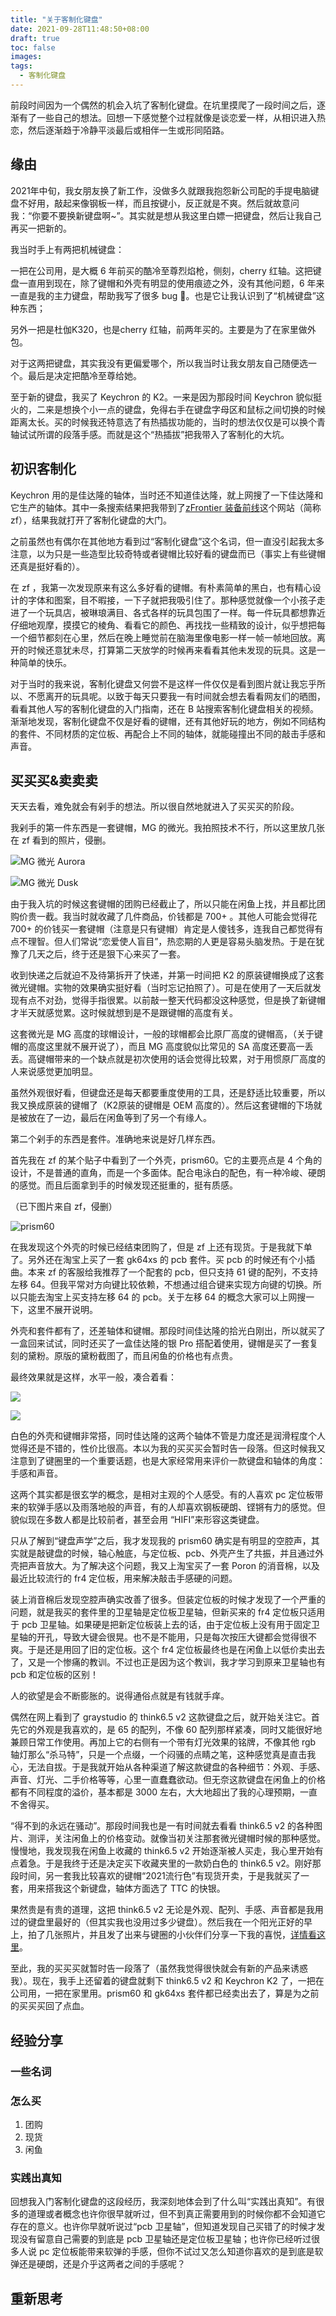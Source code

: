 ```yaml
---
title: "关于客制化键盘"
date: 2021-09-28T11:48:50+08:00
draft: true
toc: false
images:
tags:
  - 客制化键盘
---
```


前段时间因为一个偶然的机会入坑了客制化键盘。在坑里摸爬了一段时间之后，逐渐有了一些自己的想法。回想一下感觉整个过程就像是谈恋爱一样，从相识进入热恋，然后逐渐趋于冷静平淡最后或相伴一生或形同陌路。

## 缘由

2021年中旬，我女朋友换了新工作，没做多久就跟我抱怨新公司配的手提电脑键盘不好用，敲起来像钢板一样，而且按键小，反正就是不爽。然后就故意问我：“你要不要换新键盘啊~”。其实就是想从我这里白嫖一把键盘，然后让我自己再买一把新的。

我当时手上有两把机械键盘：

一把在公司用，是大概 6 年前买的酷冷至尊烈焰枪，侧刻，cherry 红轴。这把键盘一直用到现在，除了键帽和外壳有明显的使用痕迹之外，没有其他问题，6 年来一直是我的主力键盘，帮助我写了很多 bug 🐞。也是它让我认识到了“机械键盘”这种东西；

另外一把是杜伽K320，也是cherry 红轴，前两年买的。主要是为了在家里做外包。

对于这两把键盘，其实我没有更偏爱哪个，所以我当时让我女朋友自己随便选一个。最后是决定把酷冷至尊给她。

至于新的键盘，我买了 Keychron 的 K2。一来是因为那段时间 Keychron 貌似挺火的，二来是想换个小一点的键盘，免得右手在键盘字母区和鼠标之间切换的时候距离太长。买的时候我还特意选了有热插拔功能的，当时的想法仅仅是可以换个青轴试试所谓的段落手感。而就是这个“热插拔”把我带入了客制化的大坑。

## 初识客制化

Keychron 用的是佳达隆的轴体，当时还不知道佳达隆，就上网搜了一下佳达隆和它生产的轴体。其中一条搜索结果把我带到了[zFrontier 装备前线](https://www.zfrontier.com/app/circle/1#9999)这个网站（简称 zf），结果我就打开了客制化键盘的大门。

之前虽然也有偶尔在其他地方看到过“客制化键盘”这个名词，但一直没引起我太多注意，以为只是一些造型比较奇特或者键帽比较好看的键盘而已（事实上有些键帽还真是挺好看的）。

在 zf ，我第一次发现原来有这么多好看的键帽。有朴素简单的黑白，也有精心设计的字体和图案，目不暇接，一下子就把我吸引住了。那种感觉就像一个小孩子走进了一个玩具店，被琳琅满目、各式各样的玩具包围了一样。每一件玩具都想靠近仔细地观摩，摸摸它的棱角、看看它的颜色、再找找一些精致的设计，似乎想把每一个细节都刻在心里，然后在晚上睡觉前在脑海里像电影一样一帧一帧地回放。离开的时候还意犹未尽，打算第二天放学的时候再来看看其他未发现的玩具。这是一种简单的快乐。

对于当时的我来说，客制化键盘又何尝不是这样一件仅仅是看到图片就让我忘乎所以、不愿离开的玩具呢。以致于每天只要我一有时间就会想去看看网友们的晒图，看看其他人写的客制化键盘的入门指南，还在 B 站搜索客制化键盘相关的视频。渐渐地发现，客制化键盘不仅是好看的键帽，还有其他好玩的地方，例如不同结构的套件、不同材质的定位板、再配合上不同的轴体，就能碰撞出不同的敲击手感和声音。

## 买买买&卖卖卖

天天去看，难免就会有剁手的想法。所以很自然地就进入了买买买的阶段。

我剁手的第一件东西是一套键帽，MG 的微光。我拍照技术不行，所以这里放几张在 zf 看到的照片，侵删。

![MG 微光 Aurora](https://img.zfrontier.com/post/20210805/FnpW35WR-Tg0iO3hoWFrP-SjkECo?imageView2/2/format/webp/w/700/q/85! "by muni® from zf")

![MG 微光 Dusk](https://img.zfrontier.com/post/20210918/FpB2ewreWssM_v0D21_-0iMczDVh?imageView2/2/format/webp/w/700/q/85! "by 毁天&灭地 from zf")

由于我入坑的时候这套键帽的团购已经截止了，所以只能在闲鱼上找，并且都比团购价贵一截。我当时就收藏了几件商品，价钱都是 700+ 。其他人可能会觉得花 700+ 的价钱买一套键帽（注意是只有键帽）肯定是人傻钱多，连我自己都觉得有点不理智。但人们常说“恋爱使人盲目”，热恋期的人更是容易头脑发热。于是在犹豫了几天之后，终于还是狠下心来买了一套。

收到快递之后就迫不及待第拆开了快递，并第一时间把 K2 的原装键帽换成了这套微光键帽。实物的效果确实挺好看（当时忘记拍照了）。可是在使用了一天后就发现有点不对劲，觉得手指很累。以前敲一整天代码都没这种感觉，但是换了新键帽才半天就感觉累。这时候就想到是不是跟键帽的高度有关。

这套微光是 MG 高度的球帽设计，一般的球帽都会比原厂高度的键帽高，（关于键帽的高度这里就不展开说了），而且 MG 高度貌似比常见的 SA 高度还要高一丢丢。高键帽带来的一个缺点就是初次使用的话会觉得比较累，对于用惯原厂高度的人来说感觉更加明显。

虽然外观很好看，但键盘还是每天都要重度使用的工具，还是舒适比较重要，所以我又换成原装的键帽了（K2原装的键帽是 OEM 高度的）。然后这套键帽的下场就是被放在了一边，最后在闲鱼等到了另一个有缘人。

第二个剁手的东西是套件。准确地来说是好几样东西。

首先我在 zf 的某个贴子中看到了一个外壳，prism60。它的主要亮点是 4 个角的设计，不是普通的直角，而是一个多面体。配合电泳白的配色，有一种冷峻、硬朗的感觉。而且后面拿到手的时候发现还挺重的，挺有质感。

（已下图片来自 zf，侵删）

![prism60](https://img.zfrontier.com/post/20200418/FtkKiKbb59Ddg_SuGpp6h6T86hVc?imageView2/2/format/webp/w/700/q/85!)

在我发现这个外壳的时候已经结束团购了，但是 zf 上还有现货。于是我就下单了。另外还在淘宝上买了一套 gk64xs 的 pcb 套件。买 pcb 的时候还有个小插曲。本来 zf 的客服给我推荐了一个配套的 pcb，但只支持 61 键的配列，不支持左移 64。但我平常对方向键比较依赖，不想通过组合键来实现方向键的切换。所以只能去淘宝上买支持左移 64 的 pcb。关于左移 64 的概念大家可以上网搜一下，这里不展开说明。

外壳和套件都有了，还差轴体和键帽。那段时间佳达隆的拾光白刚出，所以就买了一盒回来试试，同时还买了一盒佳达隆的银 Pro 搭配着使用，键帽是买了一套复刻的黛粉。原版的黛粉截图了，而且闲鱼的价格也有点贵。

最终效果就是这样，水平一般，凑合着看：

![](https://img.zfrontier.com/flow/wtmk/a1013d803f3566dbefba942a29d32181?imageView2/0/format/webp/w/360/q/85!)

![](https://img.zfrontier.com/flow/wtmk/1faffcd6c51563e3f070ff3af95ff564?imageView2/0/format/webp/w/360/q/85!)

白色的外壳和键帽非常搭，同时佳达隆的这两个轴体不管是力度还是润滑程度个人觉得还是不错的，性价比很高。本以为我的买买买会暂时告一段落。但这时候我又注意到了键圈里的一个重要话题，也是大家经常用来评价一款键盘和轴体的角度：手感和声音。

这两个其实都是很玄学的概念，是相对主观的个人感受。有的人喜欢 pc 定位板带来的软弹手感以及雨落地般的声音，有的人却喜欢钢板硬朗、铿锵有力的感觉。但貌似现在多数人都是比较前者，甚至会用 “HIFI”来形容这类键盘。

只从了解到“键盘声学”之后，我才发现我的 prism60 确实是有明显的空腔声，其实就是敲键盘的时候，轴心触底，与定位板、pcb、外壳产生了共振，并且通过外壳把声音放大。为了解决这个问题，我又上淘宝买了一套 Poron 的消音棉，以及最近比较流行的 fr4 定位板，用来解决敲击手感硬的问题。

装上消音棉后发现空腔声确实改善了很多。但装定位板的时候才发现了一个严重的问题，就是我买的套件里的卫星轴是定位板卫星轴，但新买来的 fr4 定位板只适用于 pcb 卫星轴。如果硬是把新定位板装上去的话，由于定位板上没有用于固定卫星轴的开孔，导致大键会很晃。也不是不能用，只是每次按压大键都会觉得很不爽。于是还是用回了旧的定位板。这个 fr4 定位板最终也是在闲鱼上以低价卖出去了，又是一个惨痛的教训。不过也正是因为这个教训，我才学习到原来卫星轴也有 pcb 和定位板的区别！

人的欲望是会不断膨胀的。说得通俗点就是有钱就手痒。

偶然在网上看到了 graystudio 的 think6.5 v2 这款键盘之后，就开始关注它。首先它的外观是我喜欢的，是 65 的配列，不像 60 配列那样紧凑，同时又能很好地兼顾日常工作使用。再加上它的右侧有一个带有灯光效果的铭牌，不像其他 rgb 轴灯那么“杀马特”，只是一个点缀，一个闷骚的点睛之笔，这种感觉真是直击我心，无法自拔。于是我就开始从各种渠道了解这款键盘的各种细节：外观、手感、声音、灯光、二手价格等等，心里一直蠢蠢欲动。但无奈这款键盘在闲鱼上的价格都有不同程度的溢价，基本都是 3000 左右，大大地超出了我的心理预期，一直不舍得买。

“得不到的永远在骚动”。那段时间我也是一有时间就去看看 think6.5 v2 的各种图片、测评，关注闲鱼上的价格变动。就像当初关注那套微光键帽时候的那种感觉。慢慢地，我发现我在闲鱼上收藏的 think6.5 v2 开始逐渐被人买走，我心里开始有点着急。于是我终于还是决定买下收藏夹里的一款奶白色的 think6.5 v2。刚好那段时间，另一套我比较喜欢的键帽“2021流行色”有现货开卖，于是我就买了一套，用来搭我这个新键盘，轴体方面选了 TTC 的快银。

果然贵是有贵的道理，这把 think6.5 v2 无论是外观、配列、手感、声音都是我用过的键盘里最好的（但其实我也没用过多少键盘）。然后我在一个阳光正好的早上，拍了几张照片，并且发了出来与键圈的小伙伴们分享一下我的喜悦，[详情看这里](https://www.zfrontier.com/app/flow/4x3wAZglQJOw)。

至此，我的买买买就暂时告一段落了（虽然我觉得很快就会有新的产品来诱惑我）。现在，我手上还留着的键盘就剩下 think6.5 v2 和 Keychron K2 了，一把在公司用，一把在家里用。prism60 和 gk64xs 套件都已经卖出去了，算是为之前的买买买回了点血。

## 经验分享

### 一些名词

### 怎么买

1. 团购
2. 现货
3. 闲鱼

### 实践出真知

回想我入门客制化键盘的这段经历，我深刻地体会到了什么叫“实践出真知”。有很多的道理或者概念也许你很早就听过，但不到真正需要用到的时候你都不会知道它存在的意义。也许你早就听说过“pcb 卫星轴”，但知道发现自己买错了的时候才发现没有留意自己需要的到底是 pcb 卫星轴还是定位板卫星轴；也许你已经听过很多人说 pc 定位板能带来软弹的手感，但你不试过又怎么知道你喜欢的是到底是软弹还是硬朗，还是介乎这两者之间的手感呢？

## 重新思考

